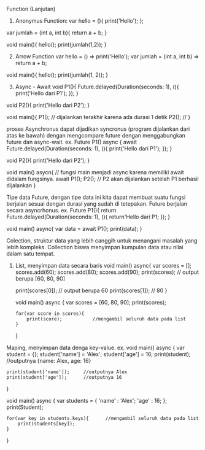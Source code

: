Function (Lanjutan)

1. Anonymus Function:
   var hello = (){
   print('Hello');
   };

var jumlah = (int a, int b){
return a + b;
}

void main(){
hello();
print(jumlah(1,2));
}

2.  Arrow Function
    var hello = () => print('Hello');
    var jumlah = (int a, int b) => return a + b;

void main(){
hello();
print(jumlah(1, 2));
}

3. Async - Await
   void P1(){
   Future.delayed(Duration(seconds: 1), (){
   print('Hello dari P1');
   });
   }

void P2(){
print('Hello dari P2');
}

void main(){
P1(); // dijalankan terakhir karena ada durasi 1 detik
P2(); //
}

proses Asynchronus dapat dijadikan syncronus (program dijalankan dari atas ke bawah) dengan mengcompare future dengan menggabungkan future dan async-wait.
ex.
Future<void> P1() async {
await Future.delayed(Duration(seconds: 1), (){
print('Hello dari P1');
});
}

void P2(){
print('Hello dari P2');
}

void main() asycn{ // fungsi main menjadi async karena memiliki await didalam fungsinya.
await P1();
P2(); // P2 akan dijalankan setelah P1 berhasil dijalankan
}

Tipe data Future, dengan tipe data ini kita dapat membuat suatu fungsi berjalan sesuai dengan durasi yang sudah di tetepakan. Future berjalan secara asyncrhonus.
ex.
Future<String> P1(){
return Future.delayed(Duration(seconds: 1), (){
return'Hello dari P1;
});
}

void main() async{
var data = await P1();
print(data);
}

Colection, struktur data yang lebih canggih untuk menangani masalah yang lebih kompleks. Collection biswa menyimpan kumpulan data atau nilai dalam satu tempat.

1.  List, menyimpan data secara baris
    void main() async{
    var scores = [];
    scores.add(60);
    scores.add(80);
    scores.add(90);
    print(scores); // output berupa [60, 80, 90]

    print(scores[0]); // output berupa 60
    print(scores[1]); // 80
    }

    void main() async {
    var scores = [60, 80, 90];
    print(scores);

        for(var score in scores){
            print(score);           //mengambil seluruh data pada list
        }

    }

Maping, menyimpan data denga key-value.
ex.
void main() async {
var student = {};
student['name'] = 'Alex';
student['age'] = 16;
print(student); //outputnya {name: Alex, age: 16}

    print(student['name']);     //outputnya Alex
    print(student['age']);      //outputnya 16

}

void main() async {
var students = {
'name' : 'Alex';
'age' : 16;
};
print(Student);

    for(var key in students.keys){      //mengambil seluruh data pada list
        print(students[key]);
    }

}
